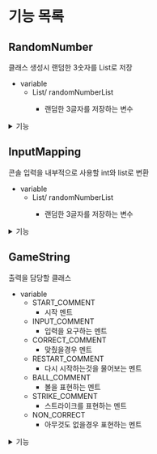 # 기능 목록

## RandomNumber
클래스 생성시 랜덤한 3숫자를 List로 저장
* variable
  * List/<Integer> randomNumberList
    * 랜덤한 3글자를 저장하는 변수

<details>
<summary> 기능</summary>

| access modifier | method              | 설명                            |
|-----------------|---------------------|-------------------------------|
| public          | RandomNumber        | 랜덤한 3글자를 만들어 클래스에 저장          |
| public          | getNumberOfStrike   | 스트라이크의 갯수를 구한다                |
| public          | getNumberOfBall     | 볼의 갯수를 구한다                    |
| private         | getRandomNumberList | 각자 다른 숫자 3개를 만든다              |


<details>
<summary> RandomNumber</summary>

* parameter
  

* result
  *   클래스 생성 할때 랜덤한 3글자 설정

</details>

<details>
<summary> getRandomNumberList </summary>

랜덤한 3글자를 반환한다
* parameter
  

* result
  * List\<Integer>
    * 랜덤한 3글자가 저장된 List

</details>


<details>
<summary> getNumberOfStrike </summary>

클래스에 저장된 숫자와비교해 Strike의 수를 반환
* parameter
    * List/<Integer> userNumberList
        * 3자리 숫자로 구성된 list

* result
    * int numberOfStrike

</details>

<details>
<summary> getNumberOfBall </summary>

클래스에 저장된 숫자와비교해 Ball의 수를 반환
* parameter
    * List/<Integer> userNumberList
        * 3자리 숫자로 구성된 list

* result
    * int numberOfBall

</details>

</details>

## InputMapping
콘솔 입력을 내부적으로 사용할 int와 list로 변환
* variable
  * List/<Integer> randomNumberList
    * 랜덤한 3글자를 저장하는 변수

<details>
<summary> 기능</summary>

| access modifier | method                | 설명                        |
|-----------------|-----------------------|---------------------------|
| public          | InputMapping          | 콘솔을 통한 입력을 변환하기 위한 클래스    |
| public          | getGameNumberList     | 입력된 int 형 범위값을 list형태로 변환 |
| public          | getConsoleInt         | 입렵된 것이 정수이며 int형 범위값인지 검사 |
| private         | nonValidateGameNumber | 게임의 형식에 맞는지 검사            |

<details>
<summary> getGameNumberList </summary>

입력 조건이 맞는지 검사하고 반환한다

* parameter

* result
    * List/<Integer> getInputNumberList
      * 숫자의 각자리가 list로 저장

</details>

<details>
<summary> getConsoleInt </summary>

Console.readLine()을 통해 콘솔에서 값을 읽어 정수이고 int형 범위일때 int로 반환한다
아니라면 IllegalArgumentException
* parameter

* result
    * int gameNumber

</details>

<details>
<summary> nonValidateGameNumber </summary>

3자리수이며 각자리의 수가 중복되지 않는 수일때 true
아니면 false
* parameter
  * int inputNumber 
    * int형으로 변환된수
* result
    * boolean result
    
</details>

</details>

## GameString
출력을 담당할 클래스
* variable
  * START_COMMENT
    * 시작 멘트
  * INPUT_COMMENT
    * 입력을 요구하는 멘트
  * CORRECT_COMMENT
    * 맞췄을경우 멘트
  * RESTART_COMMENT
    * 다시 시작하는것을 물어보는 멘트
  * BALL_COMMENT
    * 볼을 표현하는 멘트
  * STRIKE_COMMENT
    * 스트라이크를 표현하는 멘트
  * NON_CORRECT
    * 아무것도 없을경우 표현하는 멘트

<details>
<summary> 기능</summary>

| access modifier | method            | 설명                           |
|-----------------|-------------------|------------------------------|
| public          | GameString        | 출력을 위한 String을 관리하는 클래스      |
| public          | getStartComment   | 시작멘트                         |
| public          | getCorrectComment | 정답일 경우 멘트                    |
| public          | getInputComment   | 입력을 요구하는 멘트                  |
| public          | getRestartComment | 게임을 다시 시작하는지 확인하는 멘트         |
| private         | getPlayingString  | 입력한 값의 볼과 스트라이크를 String으로 변환 |

<details>
<summary> getStartComment </summary>

시작멘트를 반환

* parameter

* result
  * String START_COMMENT

</details>

<details>
<summary> getCorrectComment </summary>

정답 멘트를 반환
* parameter

* result
  * String CORRECT_COMMENT

</details>

<details>
<summary> getInputComment </summary>

입력을 요구하는 멘트 반환
* parameter

* result
  * String INPUT_COMMENT

</details>

<details>
<summary> getRestartComment </summary>

다시 게임을 하는지 물어보는 멘트
* parameter

* result~~~~
  * String RESTART_COMMENT

</details>

<details>
<summary> getPlayingString </summary>

게임 진행사항을 String으로 변환
* parameter
  * int numberOfStrike
    * 스트라이크 갯수
  * int numberOfBall
    * 볼 갯수
    
* result
  * String resultString

</details>

</details>